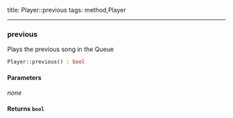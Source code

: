 title: Player::previous
tags: method,Player

---

<div class="method">
<h3 class="method-name">previous</h3>
<p>Plays the previous song in the Queue<br></p>

```php
Player::previous() : bool
```

#### Parameters

*none*


#### Returns `bool`



</div>